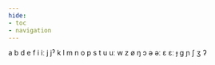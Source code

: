 ```yaml
---
hide:
- toc
- navigation
---
```

a
b
d
e
f
i
iː
j
jˀ
k
l
m
n
o
p
s
t
u
uː
w
z
ø
ŋ
ɔ
ə
əː
ɛ
ɛː
ɟ
ɡ
ɲ
ʃ
ʒ
ʔ

